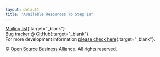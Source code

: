 ```yaml
---
layout: default
title: "Available Resources To Step In"
---
```


[Mailing list](http://lists.inai.de/iridium "IridiumBrowser Mailing List"){:target="_blank"}     
[Bug tracker @ GitHub](https://github.com/iridium-browser/iridium-browser/issues "Bug tracker @ GitHub"){:target="_blank"}    
For more development information [please check here](development.html "IridiumBrowser Development"){:target="_blank"}.   

<div class="copyright">&copy; <a href="http://osb-alliance.de/" target="_blank">Open Source Business Alliance</a>. All rights reserved.</div>